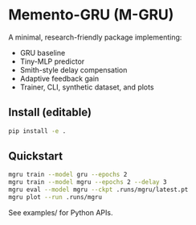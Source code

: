 # Memento-GRU (M-GRU)

A minimal, research-friendly package implementing:
- GRU baseline
- Tiny-MLP predictor
- Smith-style delay compensation
- Adaptive feedback gain
- Trainer, CLI, synthetic dataset, and plots

## Install (editable)
```bash
pip install -e .
```

## Quickstart

```bash
mgru train --model gru --epochs 2
mgru train --model mgru --epochs 2 --delay 3
mgru eval --model mgru --ckpt .runs/mgru/latest.pt
mgru plot --run .runs/mgru
```

See examples/ for Python APIs.

